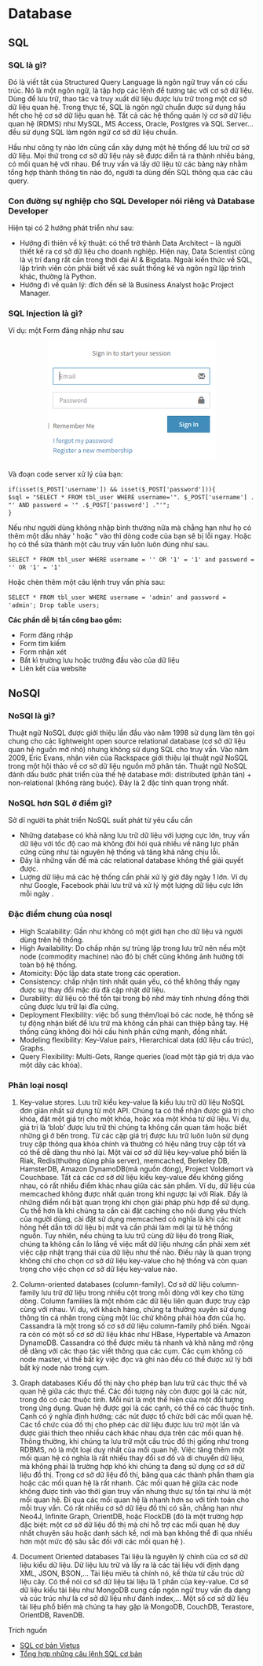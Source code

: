 # Database
## SQL
### SQL là gì?
Đó là viết tắt của Structured Query Language là ngôn ngữ truy vấn có cấu trúc. Nó là một ngôn ngữ, là tập hợp các lệnh để tương tác với cơ sở dữ liệu. Dùng để lưu trữ, thao tác và truy xuất dữ liệu được lưu trữ trong một cơ sở dữ liệu quan hệ. Trong thực tế, SQL là ngôn ngữ chuẩn được sử dụng hầu hết cho hệ cơ sở dữ liệu quan hệ. Tất cả các hệ thống quản lý cơ sở dữ liệu quan hệ (RDMS) như MySQL, MS Access, Oracle, Postgres và SQL Server… đều sử dụng SQL làm ngôn ngữ cơ sở dữ liệu chuẩn.

Hầu như công ty nào lớn cũng cần xây dựng một hệ thống để lưu trữ cơ sở dữ liệu. Mọi thứ trong cơ sở dữ liệu này sẽ được diễn tả ra thành nhiều bảng, có mối quan hệ với nhau. Để truy vấn và lấy dữ liệu từ các bảng này nhằm tổng hợp thành thông tin nào đó, người ta dùng đến SQL thông qua các câu query.
### Con đường sự nghiệp cho SQL Developer nói riêng và Database Developer
Hiện tại có 2 hướng phát triển như sau:

* Hướng đi thiên về kỹ thuật: có thể trở thành Data Architect – là người thiết kế ra cơ sở dữ liệu cho doanh nghiệp. Hiện nay, Data Scientist cũng là vị trí đang rất cần trong thời đại AI & Bigdata. Ngoài kiến thức về SQL, lập trình viên còn phải biết về xác suất thống kê và ngôn ngữ lập trình khác, thường là Python.
* Hướng đi về quản lý: đích đến sẽ là Business Analyst hoặc Project Manager.
### SQL Injection là gì?
Ví dụ: một Form đăng nhập như sau
<p align="center">
    <img alt="Ảnh content" src="./images/sql-injection.png" />
</p>

Và đoạn code server xử lý của bạn:
```
if(isset($_POST['username']) && isset($_POST['password'])){
$sql = "SELECT * FROM tbl_user WHERE username='". $_POST['username'] . "' AND password = '" .$_POST['password'] ."'";
}
```
Nếu như người dùng không nhập bình thường nữa mà chẳng hạn như họ có thêm một dấu nháy ' hoặc " vào thì dòng code của bạn sẽ bị lỗi ngay. Hoặc họ có thể sửa thành một câu truy vấn luôn luôn đúng như sau.
```
SELECT * FROM tbl_user WHERE username = '' OR '1' = '1' and password = '' OR '1' = '1'
```
Hoặc chèn thêm một câu lệnh truy vấn phía sau:
```
SELECT * FROM tbl_user WHERE username = 'admin' and password = 'admin'; Drop table users;
```
**Các phần dễ bị tấn công bao gồm:**
* Form đăng nhập
* Form tìm kiếm
* Form nhận xét
* Bất kì trường lưu hoặc trường đầu vào của dữ liệu
* Liên kết của website

## NoSQl
### NoSQl là gì?
Thuật ngữ NoSQL được giới thiệu lần đầu vào năm 1998 sử dụng làm tên gọi chung cho các lightweight open source relational database (cơ sở dữ liệu quan hệ nguồn mở nhỏ) nhưng không sử dụng SQL cho truy vấn. Vào năm 2009, Eric Evans, nhân viên của Rackspace giới thiệu lại thuật ngữ NoSQL trong một hội thảo về cơ sở dữ liệu nguồn mở phân tán. Thuật ngữ NoSQL đánh dấu bước phát triển của thế hệ database mới: distributed (phân tán) + non-relational (không ràng buộc). Đây là 2 đặc tính quan trọng nhất.

### NoSQL hơn SQL ở điểm gì?
Sở dĩ người ta phát triển NoSQL suất phát từ yêu cầu cần
* Những database có khả năng lưu trữ dữ liệu với lượng cực lớn, truy vấn dữ liệu với tốc độ cao mà không đòi hỏi quá nhiều về năng lực phần cứng cũng như tài nguyên hệ thống và tăng khả năng chịu lỗi.<br>
* Đây là những vấn đề mà các relational database không thể giải quyết được.<br>
* Lượng dữ liệu mà các hệ thống cần phải xử lý giờ đây ngày 1 lớn. Ví dụ như Google, Facebook phải lưu trữ và xử lý một lượng dữ liệu cực lớn mỗi ngày .

### Đặc điểm chung của nosql
* High Scalability: Gần như không có một giới hạn cho dữ liệu và người dùng trên hệ thống.
* High Availability: Do chấp nhận sự trùng lặp trong lưu trữ nên nếu một node (commodity machine) nào đó bị chết cũng không ảnh hưởng tới toàn bộ hệ thống.
* Atomicity: Độc lập data state trong các operation.
* Consistency: chấp nhận tính nhất quán yếu, có thể không thấy ngay được sự thay đổi mặc dù đã cập nhật dữ liệu.
* Durability: dữ liệu có thể tồn tại trong bộ nhớ máy tính nhưng đồng thời cũng được lưu trữ lại đĩa cứng.
* Deployment Flexibility: việc bổ sung thêm/loại bỏ các node, hệ thống sẽ tự động nhận biết để lưu trữ mà không cần phải can thiệp bằng tay. Hệ thống cũng không đòi hỏi cấu hình phần cứng mạnh, đồng nhất.
* Modeling flexibility: Key-Value pairs, Hierarchical data (dữ liệu cấu trúc), Graphs.
* Query Flexibility: Multi-Gets, Range queries (load một tập giá trị dựa vào một dãy các khóa).
### Phân loại nosql
1. Key-value stores. Lưu trữ kiểu key-value là kiểu lưu trữ dữ liệu NoSQL đơn giản nhất sử dụng từ một API. Chúng ta có thể nhận được giá trị cho khóa, đặt một giá trị cho một khóa, hoặc xóa một khóa từ dữ liệu. Ví dụ, giá trị là ‘blob’ được lưu trữ thì chúng ta không cần quan tâm hoặc biết những gì ở bên trong. Từ các cặp giá trị được lưu trữ luôn luôn sử dụng truy cập thông qua khóa chính và thường có hiệu năng truy cập tốt và có thể dễ dàng thu nhỏ lại. Một vài cơ sở dữ liệu key-value phổ biến là Riak, Redis(thường dùng phía server), memcached, Berkeley DB, HamsterDB, Amazon DynamoDB(mã nguồn đóng), Project Voldemort và Couchbase. Tất cả các cơ sở dữ liệu kiểu key-value đều không giống nhau, có rất nhiều điểm khác nhau giữa các sản phẩm. Ví dụ, dữ liệu của memcached không được nhất quán trong khi ngược lại với Riak. Đấy là những điểm nổi bật quan trọng khi chọn giải pháp phù hợp để sử dụng. Cụ thể hơn là khi chúng ta cần cài đặt caching cho nội dung yêu thích của người dùng, cài đặt sử dụng memcached có nghĩa là khi các nút hỏng hết dẫn tới dữ liệu bị mất và cần phải làm mới lại từ hệ thống nguồn. Tuy nhiên, nếu chúng ta lưu trữ cùng dữ liệu đó trong Riak, chúng ta không cần lo lắng về việc mất dữ liệu nhưng cần phải xem xét việc cập nhật trạng thái của dữ liệu như thế nào. Điều này là quan trọng không chỉ cho chọn cơ sở dữ liệu key-value cho hệ thống và còn quan trọng cho việc chọn cơ sở dữ liệu key-value nào.

2. Column-oriented databases (column-family). Cơ sở dữ liệu column-family lưu trữ dữ liệu trong nhiều cột trong mỗi dòng với key cho từng dòng. Column families là một nhóm các dữ liệu liên quan được truy cập cùng với nhau. Ví dụ, với khách hàng, chúng ta thường xuyên sử dụng thông tin cá nhân trong cùng một lúc chứ không phải hóa đơn của họ. Cassandra là một trong số cơ sở dữ liệu column-family phổ biến. Ngoài ra còn có một số cơ sở dữ liệu khác như HBase, Hypertable và Amazon DynamoDB. Cassandra có thể được miêu tả nhanh và khả năng mở rộng dễ dàng với các thao tác viết thông qua các cụm. Các cụm không có node master, vì thế bất kỳ việc đọc và ghi nào đểu có thể được xử lý bởi bất kỳ node nào trong cụm.

3. Graph databases Kiểu đồ thị này cho phép bạn lưu trữ các thực thể và quan hệ giữa các thực thể. Các đối tượng này còn được gọi là các nút, trong đó có các thuộc tính. Mỗi nút là một thể hiện của một đối tượng trong ứng dụng. Quan hệ được gọi là các cạnh, có thể có các thuộc tính. Cạnh có ý nghĩa định hướng; các nút được tổ chức bởi các mối quan hệ. Các tổ chức của đồ thị cho phép các dữ liệu được lưu trữ một lần và được giải thích theo nhiều cách khác nhau dựa trên các mối quan hệ. Thông thường, khi chúng ta lưu trữ một cấu trúc đồ thị giống như trong RDBMS, nó là một loại duy nhất của mối quan hệ. Việc tăng thêm một mối quan hệ có nghĩa là rất nhiều thay đổi sơ đồ và di chuyển dữ liệu, mà không phải là trường hợp khó khi chúng ta đang sử dụng cơ sở dữ liệu đồ thị. Trong cơ sở dữ liệu đồ thị, băng qua các thành phần tham gia hoặc các mối quan hệ là rất nhanh. Các mối quan hệ giữa các node không được tính vào thời gian truy vấn nhưng thực sự tồn tại như là một mối quan hệ. Đi qua các mối quan hệ là nhanh hơn so với tính toán cho mỗi truy vấn. Có rất nhiều cơ sở dữ liệu đồ thị có sẵn, chẳng hạn như Neo4J, Infinite Graph, OrientDB, hoặc FlockDB (đó là một trường hợp đặc biệt: một cơ sở dữ liệu đồ thị mà chỉ hỗ trợ các mối quan hệ duy nhất chuyên sâu hoặc danh sách kề, nơi mà bạn không thể đi qua nhiều hơn một mức độ sâu sắc đối với các mối quan hệ ).

4. Document Oriented databases Tài liệu là nguyên lý chính của cơ sở dữ liệu kiểu dữ liệu. Dữ liệu lưu trữ và lấy ra là các tài liệu với định dạng XML, JSON, BSON,… Tài liệu miêu tả chính nó, kế thừa từ cấu trúc dữ liệu cây. Có thể nói cơ sở dữ liệu tài liệu là 1 phần của key-value. Cơ sở dữ liệu kiểu tài liệu như MongoDB cung cấp ngôn ngữ truy vấn đa dạng và cúc trúc như là cơ sở dữ liệu như đánh index,… Một số cơ sở dữ liệu tài liệu phổ biến mà chúng ta hay gặp là MongoDB, CouchDB, Terastore, OrientDB, RavenDB.

Trích nguồn
* [SQL cơ bản Vietus](https://viettuts.vn/sql/toan-tu-trong-sql)
* [Tổng hợp những câu lệnh SQL cơ bản
](https://topdev.vn/blog/tong-hop-nhung-cau-lenh-sql-co-ban/)
